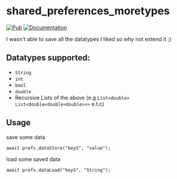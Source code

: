 # shared_preferences_moretypes

[![Pub](https://img.shields.io/pub/v/shared_preferences_moretypes.svg)](https://pub.dev/packages/shared_preferences_moretypes)
[![Documentation](https://img.shields.io/badge/API-reference-blue)](https://pub.dev/documentation/shared_preferences_moretypes/latest/shared_preferences_moretypes/shared_preferences_moretypes-library.html)

I wasn't able to save all the datatypes I liked so why not extend it ;)

## Datatypes supported:

- ```String```
- ```int```
- ```bool```
- ```double```
- Recursive Lists of the above (e.g ```List<double>``` ```List<double<double<double>>>``` e.t.c)

## Usage

save some data
```
await prefs.dataStore("keyS", "value");
```

load some saved data
```
await prefs.dataLoad("keyS", "String");
```